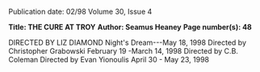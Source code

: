 Publication date: 02/98
Volume 30, Issue 4

**Title: THE CURE AT TROY**
**Author: Seamus Heaney**
**Page number(s): 48**

DIRECTED BY LIZ DIAMOND 
Night's Dream---May 18, 1998 
Directed by 
Christopher Grabowski 
February 19 -March 14, 1998
Directed by C.B. Coleman 
Directed by Evan Yionoulis 
April 30 - May 23, 1998